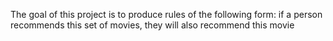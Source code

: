 The goal of this project is to produce rules of the following form: if a person recommends this set of movies, they will also recommend this movie
